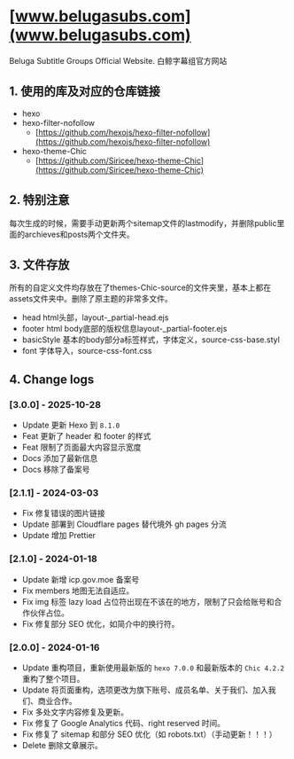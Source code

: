 # [www.belugasubs.com](www.belugasubs.com)

Beluga Subtitle Groups Official Website. 白鲸字幕组官方网站

## 1. 使用的库及对应的仓库链接

- hexo
- hexo-filter-nofollow
  - [https://github.com/hexojs/hexo-filter-nofollow](https://github.com/hexojs/hexo-filter-nofollow)
- hexo-theme-Chic
  - [https://github.com/Siricee/hexo-theme-Chic](https://github.com/Siricee/hexo-theme-Chic)

## 2. 特别注意

每次生成的时候，需要手动更新两个sitemap文件的lastmodify，并删除public里面的archieves和posts两个文件夹。

## 3. 文件存放

所有的自定义文件均存放在了themes-Chic-source的文件夹里，基本上都在assets文件夹中。删除了原主题的非常多文件。

- head html头部，layout-\_partial-head.ejs
- footer html body底部的版权信息layout-\_partial-footer.ejs
- basicStyle 基本的body部分a标签样式，字体定义，source-css-base.styl
- font 字体导入，source-css-font.css

## 4. Change logs

### [3.0.0] - 2025-10-28

- Update 更新 Hexo 到 `8.1.0`
- Feat 更新了 header 和 footer 的样式
- Feat 限制了页面最大内容显示宽度
- Docs 添加了最新信息
- Docs 移除了备案号

### [2.1.1] - 2024-03-03

- Fix 修复错误的图片链接
- Update 部署到 Cloudflare pages 替代境外 gh pages 分流
- Update 增加 Prettier

### [2.1.0] - 2024-01-18

- Update 新增 icp.gov.moe 备案号
- Fix members 地图无法自适应。
- Fix img 标签 lazy load 占位符出现在不该在的地方，限制了只会给账号和合作伙伴占位。
- Fix 修复部分 SEO 优化，如简介中的换行符。

### [2.0.0] - 2024-01-16

- Update 重构项目，重新使用最新版的 `hexo 7.0.0` 和最新版本的 `Chic 4.2.2` 重构了整个项目。
- Update 将页面重构，选项更改为旗下账号、成员名单、关于我们、加入我们、商业合作。
- Fix 多处文字内容修复及更新。
- Fix 修复了 Google Analytics 代码、right reserved 时间。
- Fix 修复了 sitemap 和部分 SEO 优化（如 robots.txt）（手动更新！！！）
- Delete 删除文章展示。
